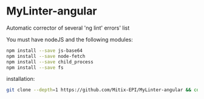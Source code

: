 # MyLinter-angular
Automatic corrector of several 'ng lint' errors' list


You must have nodeJS and the following modules:

```bash
npm install --save js-base64
npm install --save node-fetch
npm install --save child_process
npm install --save fs
```

installation:
```bash
git clone --depth=1 https://github.com/Mitix-EPI/MyLinter-angular && cd MyLinter-angular && sudo ./installer
```
